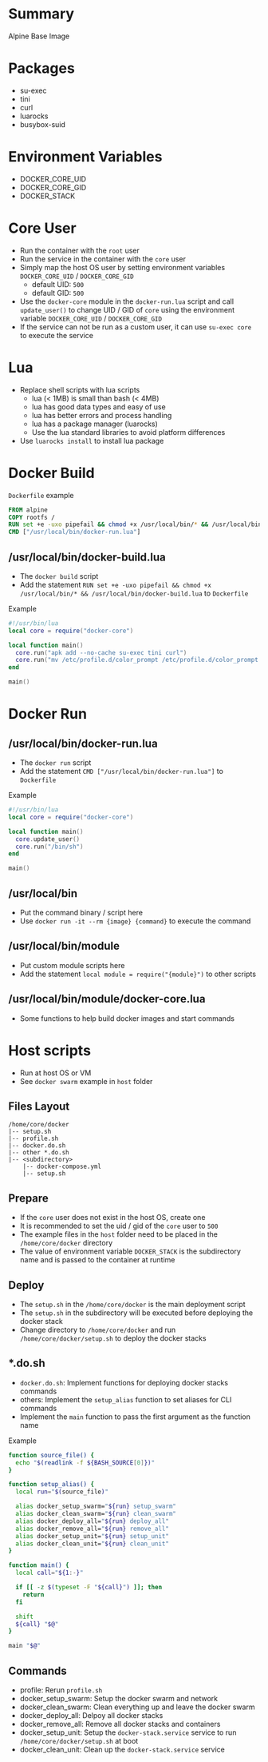 # Summary

Alpine Base Image

# Packages

- su-exec
- tini
- curl
- luarocks
- busybox-suid

# Environment Variables

- DOCKER_CORE_UID
- DOCKER_CORE_GID
- DOCKER_STACK

# Core User

- Run the container with the `root` user
- Run the service in the container with the `core` user
- Simply map the host OS user by setting environment variables `DOCKER_CORE_UID` / `DOCKER_CORE_GID`
  - default UID: `500`
  - default GID: `500`
- Use the `docker-core` module in the `docker-run.lua` script and call `update_user()` to change UID / GID of `core` using the environment variable `DOCKER_CORE_UID` / `DOCKER_CORE_GID`
- If the service can not be run as a custom user, it can use `su-exec core` to execute the service

# Lua

- Replace shell scripts with lua scripts
  - lua (< 1MB) is small than bash (< 4MB)
  - lua has good data types and easy of use
  - lua has better errors and process handling
  - lua has a package manager (luarocks)
  - Use the lua standard libraries to avoid platform differences
- Use `luarocks install` to install lua package

# Docker Build

`Dockerfile` example

```dockerfile
FROM alpine
COPY rootfs /
RUN set +e -uxo pipefail && chmod +x /usr/local/bin/* && /usr/local/bin/docker-build.lua
CMD ["/usr/local/bin/docker-run.lua"]
```

## /usr/local/bin/docker-build.lua

- The `docker build` script
- Add the statement `RUN set +e -uxo pipefail && chmod +x /usr/local/bin/* && /usr/local/bin/docker-build.lua` to `Dockerfile`

Example

```lua
#!/usr/bin/lua
local core = require("docker-core")

local function main()
  core.run("apk add --no-cache su-exec tini curl")
  core.run("mv /etc/profile.d/color_prompt /etc/profile.d/color_prompt.sh")
end

main()
```

# Docker Run

## /usr/local/bin/docker-run.lua

- The `docker run` script
- Add the statement `CMD ["/usr/local/bin/docker-run.lua"]` to `Dockerfile`

Example

```lua
#!/usr/bin/lua
local core = require("docker-core")

local function main()
  core.update_user()
  core.run("/bin/sh")
end

main()
```

## /usr/local/bin

- Put the command binary / script here
- Use `docker run -it --rm {image} {command}` to execute the command

## /usr/local/bin/module

- Put custom module scripts here
- Add the statement `local module = require("{module}")` to other scripts

## /usr/local/bin/module/docker-core.lua

- Some functions to help build docker images and start commands

# Host scripts

- Run at host OS or VM
- See `docker swarm` example in `host` folder

## Files Layout

```
/home/core/docker
|-- setup.sh
|-- profile.sh
|-- docker.do.sh
|-- other *.do.sh
|-- <subdirectory>
    |-- docker-compose.yml
    |-- setup.sh
```

## Prepare

- If the `core` user does not exist in the host OS, create one
- It is recommended to set the uid / gid of the `core` user to `500`
- The example files in the `host` folder need to be placed in the `/home/core/docker` directory
- The value of environment variable `DOCKER_STACK` is the subdirectory name and is passed to the container at runtime

## Deploy

- The `setup.sh` in the `/home/core/docker` is the main deployment script
- The `setup.sh` in the subdirectory will be executed before deploying the docker stack
- Change directory to `/home/core/docker` and run `/home/core/docker/setup.sh` to deploy the docker stacks

## \*.do.sh

- `docker.do.sh`: Implement functions for deploying docker stacks commands
- others: Implement the `setup_alias` function to set aliases for CLI commands
- Implement the `main` function to pass the first argument as the function name

Example

```bash
function source_file() {
  echo "$(readlink -f ${BASH_SOURCE[0]})"
}

function setup_alias() {
  local run="$(source_file)"

  alias docker_setup_swarm="${run} setup_swarm"
  alias docker_clean_swarm="${run} clean_swarm"
  alias docker_deploy_all="${run} deploy_all"
  alias docker_remove_all="${run} remove_all"
  alias docker_setup_unit="${run} setup_unit"
  alias docker_clean_unit="${run} clean_unit"
}

function main() {
  local call="${1:-}"

  if [[ -z $(typeset -F "${call}") ]]; then
    return
  fi

  shift
  ${call} "$@"
}

main "$@"
```

## Commands

- profile: Rerun `profile.sh`
- docker_setup_swarm: Setup the docker swarm and network
- docker_clean_swarm: Clean everything up and leave the docker swarm
- docker_deploy_all: Delpoy all docker stacks
- docker_remove_all: Remove all docker stacks and containers
- docker_setup_unit: Setup the `docker-stack.service` service to run `/home/core/docker/setup.sh` at boot
- docker_clean_unit: Clean up the `docker-stack.service` service
